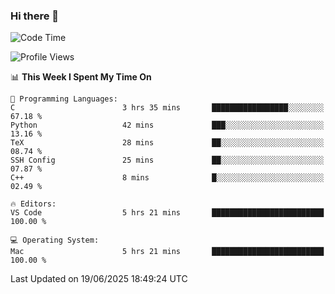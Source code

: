 ### Hi there 👋

<!--START_SECTION:waka-->
![Code Time](http://img.shields.io/badge/Code%20Time-1%2C126%20hrs%2037%20mins-blue)

![Profile Views](http://img.shields.io/badge/Profile%20Views-3-blue)

📊 **This Week I Spent My Time On** 

```text
💬 Programming Languages: 
C                        3 hrs 35 mins       █████████████████░░░░░░░░   67.18 % 
Python                   42 mins             ███░░░░░░░░░░░░░░░░░░░░░░   13.16 % 
TeX                      28 mins             ██░░░░░░░░░░░░░░░░░░░░░░░   08.74 % 
SSH Config               25 mins             ██░░░░░░░░░░░░░░░░░░░░░░░   07.87 % 
C++                      8 mins              █░░░░░░░░░░░░░░░░░░░░░░░░   02.49 % 

🔥 Editors: 
VS Code                  5 hrs 21 mins       █████████████████████████   100.00 % 

💻 Operating System: 
Mac                      5 hrs 21 mins       █████████████████████████   100.00 % 
```


 Last Updated on 19/06/2025 18:49:24 UTC
<!--END_SECTION:waka-->

<!--
**JackeyHua-SJTU/JackeyHua-SJTU** is a ✨ _special_ ✨ repository because its `README.md` (this file) appears on your GitHub profile.

Here are some ideas to get you started:

- 🔭 I’m currently working on ...
- 🌱 I’m currently learning ...
- 👯 I’m looking to collaborate on ...
- 🤔 I’m looking for help with ...
- 💬 Ask me about ...
- 📫 How to reach me: ...
- 😄 Pronouns: ...
- ⚡ Fun fact: ...
-->
